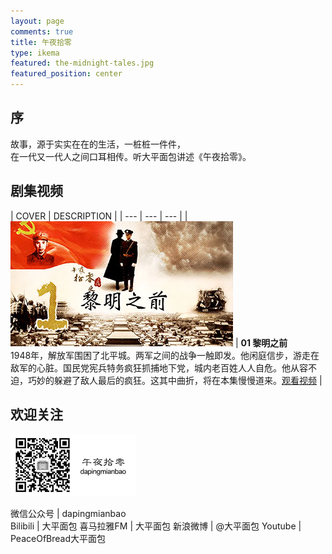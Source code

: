 ```yaml
---
layout: page
comments: true
title: 午夜拾零
type: ikema
featured: the-midnight-tales.jpg
featured_position: center
---
```




## 序

故事，源于实实在在的生活，一桩桩一件件，  
在一代又一代人之间口耳相传。听大平面包讲述《午夜拾零》。

## 剧集视频

| COVER | DESCRIPTION |
| --- | --- | --- |
| <a href="01/"><img src="/assets/img/posts/midnight-tales/01.jpg"/></a> | **01 黎明之前**<br/>1948年，解放军围困了北平城。两军之间的战争一触即发。他闲庭信步，游走在敌军的心脏。国民党宪兵特务疯狂抓捕地下党，城内老百姓人人自危。他从容不迫，巧妙的躲避了敌人最后的疯狂。这其中曲折，将在本集慢慢道来。<a href="01/">观看视频</a> |

## 欢迎关注

<img src="/assets/img/posts/midnight-tales/qr-wechat.jpg" width="200"/>

微信公众号 | dapingmianbao  
Bilibili | 大平面包
喜马拉雅FM | 大平面包
新浪微博 | @大平面包
Youtube | PeaceOfBread大平面包
